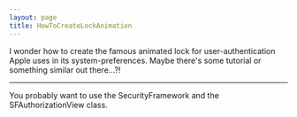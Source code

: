 ```yaml
---
layout: page
title: HowToCreateLockAnimation
---
```


I wonder how to create the famous animated lock for user-authentication Apple uses in its system-preferences. Maybe there's some tutorial or something similar out there...?!

----

You probably want to use the SecurityFramework and the SFAuthorizationView class.

